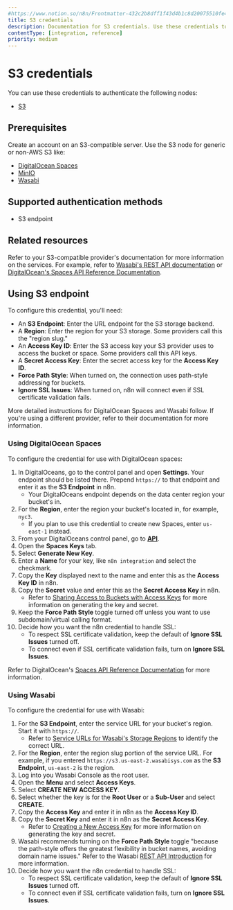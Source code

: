 ```yaml
---
#https://www.notion.so/n8n/Frontmatter-432c2b8dff1f43d4b1c8d20075510fe4
title: S3 credentials
description: Documentation for S3 credentials. Use these credentials to authenticate S3 in n8n, a workflow automation platform.
contentType: [integration, reference]
priority: medium
---
```


# S3 credentials

You can use these credentials to authenticate the following nodes:

- [S3](/integrations/builtin/app-nodes/n8n-nodes-base.s3.md)

## Prerequisites

Create an account on an S3-compatible server. Use the S3 node for generic or non-AWS S3 like:

* [DigitalOcean Spaces](https://www.digitalocean.com/products/spaces)
* [MinIO](https://min.io/)
* [Wasabi](https://wasabi.com/)

## Supported authentication methods

- S3 endpoint

## Related resources

Refer to your S3-compatible provider's documentation for more information on the services. For example, refer to [Wasabi's REST API documentation](https://docs.wasabi.com/docs/rest-api-introduction) or [DigitalOcean's Spaces API Reference Documentation](https://docs.digitalocean.com/reference/api/spaces-api/).

## Using S3 endpoint

To configure this credential, you'll need:

- An **S3 Endpoint**: Enter the URL endpoint for the S3 storage backend.
- A **Region**: Enter the region for your S3 storage. Some providers call this the "region slug."
- An **Access Key ID**: Enter the S3 access key your S3 provider uses to access the bucket or space. Some providers call this API keys.
- A **Secret Access Key**: Enter the secret access key for the **Access Key ID**.
- **Force Path Style**: When turned on, the connection uses path-style addressing for buckets.
- **Ignore SSL Issues**: When turned on, n8n will connect even if SSL certificate validation fails.

More detailed instructions for DigitalOcean Spaces and Wasabi follow. If you're using a different provider, refer to their documentation for more information. 

### Using DigitalOcean Spaces

To configure the credential for use with DigitalOcean spaces:

1. In DigitalOceans, go to the control panel and open **Settings**. Your endpoint should be listed there. Prepend `https://` to that endpoint and enter it as the **S3 Endpoint** in n8n.
    - Your DigitalOceans endpoint depends on the data center region your bucket's in.
2. For the **Region**, enter the region your bucket's located in, for example, `nyc3`.
    - If you plan to use this credential to create new Spaces, enter `us-east-1` instead.
3. From your DigitalOceans control panel, go to [**API**](https://cloud.digitalocean.com/account/api/spaces).
4. Open the **Spaces Keys** tab.
5. Select **Generate New Key**.
6. Enter a **Name** for your key, like `n8n integration` and select the checkmark.
7. Copy the **Key** displayed next to the name and enter this as the **Access Key ID** in n8n.
8. Copy the **Secret** value and enter this as the **Secret Access Key** in n8n.
    - Refer to [Sharing Access to Buckets with Access Keys](https://docs.digitalocean.com/products/spaces/how-to/manage-access/#access-keys) for more information on generating the key and secret.
9. Keep the **Force Path Style** toggle turned off unless you want to use subdomain/virtual calling format.
10. Decide how you want the n8n credential to handle SSL:
    - To respect SSL certificate validation, keep the default of **Ignore SSL Issues** turned off.
    - To connect even if SSL certificate validation fails, turn on **Ignore SSL Issues**.

Refer to DigitalOcean's [Spaces API Reference Documentation](https://docs.digitalocean.com/reference/api/spaces-api/) for more information.

### Using Wasabi

To configure the credential for use with Wasabi:

1. For the **S3 Endpoint**, enter the service URL for your bucket's region. Start it with `https://`.
    - Refer to [Service URLs for Wasabi's Storage Regions](https://docs.wasabi.com/v1/docs/service-urls-for-wasabis-storage-regions) to identify the correct URL.
2. For the **Region**, enter the region slug portion of the service URL. For example, if you entered `https://s3.us-east-2.wasabisys.com` as the **S3 Endpoint**, `us-east-2` is the region.
3. Log into you Wasabi Console as the root user.
4. Open the **Menu** and select **Access Keys**.
5. Select **CREATE NEW ACCESS KEY**.
6. Select whether the key is for the **Root User** or a **Sub-User** and select **CREATE**.
7. Copy the **Access Key** and enter it in n8n as the **Access Key ID**.
8. Copy the **Secret Key** and enter it in n8n as the **Secret Access Key**.
    - Refer to [Creating a New Access Key](https://docs.wasabi.com/v1/docs/creating-a-new-access-key) for more information on generating the key and secret.
9. Wasabi recommends turning on the **Force Path Style** toggle "because the path-style offers the greatest flexibility in bucket names, avoiding domain name issues." Refer to the Wasabi [REST API Introduction](https://docs.wasabi.com/docs/rest-api-introduction) for more information.
10. Decide how you want the n8n credential to handle SSL:
    - To respect SSL certificate validation, keep the default of **Ignore SSL Issues** turned off.
    - To connect even if SSL certificate validation fails, turn on **Ignore SSL Issues**.
